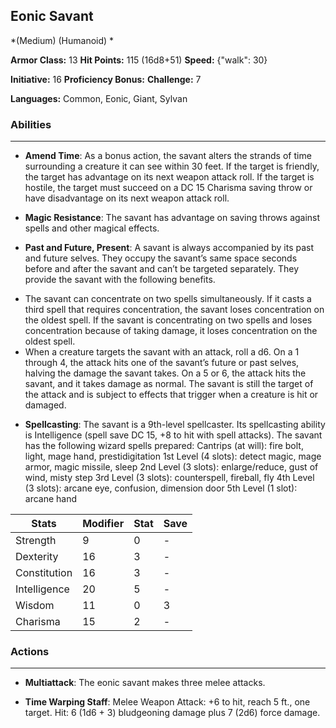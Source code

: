 ## Eonic Savant
*(Medium) (Humanoid) *

**Armor Class:** 13
**Hit Points:** 115 (16d8+51)
**Speed:** {"walk": 30}

**Initiative:** 16
**Proficiency Bonus:**
**Challenge:** 7

**Languages:** Common, Eonic, Giant, Sylvan

### Abilities
 --- 
- **Amend Time**: As a bonus action, the savant alters the strands of time surrounding a creature it can see within 30 feet. If the target is friendly, the target has advantage on its next weapon attack roll. If the target is hostile, the target must succeed on a DC 15 Charisma saving throw or have disadvantage on its next weapon attack roll.

- **Magic Resistance**: The savant has advantage on saving throws against spells and other magical effects.

- **Past and Future, Present**: A savant is always accompanied by its past and future selves. They occupy the savant’s same space seconds before and after the savant and can’t be targeted separately. They provide the savant with the following benefits. 
* The savant can concentrate on two spells simultaneously. If it casts a third spell that requires concentration, the savant loses concentration on the oldest spell. If the savant is concentrating on two spells and loses concentration because of taking damage, it loses concentration on the oldest spell.
* When a creature targets the savant with an attack, roll a d6. On a 1 through 4, the attack hits one of the savant’s future or past selves, halving the damage the savant takes. On a 5 or 6, the attack hits the savant, and it takes damage as normal. The savant is still the target of the attack and is subject to effects that trigger when a creature is hit or damaged.

- **Spellcasting**: The savant is a 9th-level spellcaster. Its spellcasting ability is Intelligence (spell save DC 15, +8 to hit with spell attacks). The savant has the following wizard spells prepared: Cantrips (at will): fire bolt, light, mage hand, prestidigitation
1st Level (4 slots): detect magic, mage armor, magic missile, sleep
2nd Level (3 slots): enlarge/reduce, gust of wind, misty step
3rd Level (3 slots): counterspell, fireball, fly
4th Level (3 slots): arcane eye, confusion, dimension door
5th Level (1 slot): arcane hand



| Stats | Modifier | Stat | Save
| ---- | ---- | ---- | ---- |
| Strength | 9 | 0 | - |
| Dexterity | 16 | 3 | - |
| Constitution | 16 | 3 | - |
| Intelligence | 20 | 5 | - |
| Wisdom | 11 | 0 | 3 |
| Charisma | 15 | 2 | - |

### Actions
 --- 
- **Multiattack**: The eonic savant makes three melee attacks.

- **Time Warping Staff**: Melee Weapon Attack: +6 to hit, reach 5 ft., one target. Hit: 6 (1d6 + 3) bludgeoning damage plus 7 (2d6) force damage.

